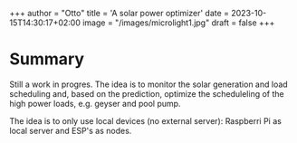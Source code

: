 +++
author = "Otto"
title = 'A solar power optimizer'
date = 2023-10-15T14:30:17+02:00
image = "/images/microlight1.jpg"
draft = false
+++

# Summary
Still a work in progres.
The idea is to monitor the solar generation and load scheduling and, based on the prediction, optimize the scheduleling of the high power loads, e.g. geyser and pool pump.

The idea is to only use local devices (no external server): Raspberri Pi as local server and ESP's as nodes.